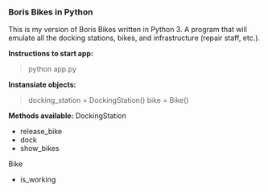 ### Boris Bikes in Python

This is my version of Boris Bikes written in Python 3. A program that will emulate all the docking stations, bikes, and infrastructure (repair staff, etc.).

**Instructions to start app:**
>python app.py

**Instansiate objects:**
>docking_station = DockingStation()
>bike = Bike()

**Methods available:**
DockingStation
- release_bike
- dock
- show_bikes

Bike
- is_working
